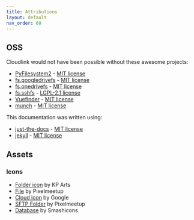 ```yaml
---
title: Attributions
layout: default
nav_order: 60
---
```


## OSS

Cloudlink would not have been possible without these awesome projects:

- [PyFilesystem2](https://github.com/PyFilesystem/pyfilesystem2) - [MIT license](https://github.com/PyFilesystem/pyfilesystem2/blob/master/LICENSE)
- [fs.googledrivefs](https://github.com/rkhwaja/fs.googledrivefs) - [MIT license](https://github.com/rkhwaja/fs.googledrivefs/blob/a8dacfdd369fc51948d3527ddb5890a224ba0e4a/LICENSE)
- [fs.onedrivefs](https://github.com/rkhwaja/fs.onedrivefs) - [MIT license](https://github.com/rkhwaja/fs.onedrivefs/blob/main/LICENSE)
- [fs.sshfs](https://github.com/althonos/fs.sshfs) - [LGPL-2.1 license](https://raw.githubusercontent.com/althonos/fs.sshfs/refs/heads/master/COPYING)
- [Vuefinder](https://github.com/n1crack/vuefinder) - [MIT license](https://github.com/n1crack/vuefinder/blob/e7c333b1d75510309239f51a2913f90963b99a0a/LICENSE)
- [munch](https://github.com/Infinidat/munch) - [MIT license](https://github.com/Infinidat/munch/blob/d6a54cac0e0d913e27f7cf59064d0e4c13f82e27/LICENSE.txt)

This documentation was written using:

- [just-the-docs](https://github.com/just-the-docs/just-the-docs) - [MIT license](https://github.com/just-the-docs/just-the-docs/blob/f3b947d64d611bfef0d02a3297222d3f5bf47816/LICENSE.txt)
- [jekyll](https://github.com/jekyll/jekyll) - [MIT license](https://github.com/jekyll/jekyll/blob/3d5e86eb0894a4fc950939c631623c5ee2c617c8/LICENSE)

## Assets

### Icons

- [Folder icon](https://www.flaticon.com/free-icon/folder_8669669?term=explorer&page=1&position=53&origin=search&related_id=8669669) by KP Arts
- [File](https://www.flaticon.com/free-icon/file_1570336?term=attachment&page=1&position=69&origin=search&related_id=1570336) by Pixelmeetup
- [Cloud icon](https://fonts.google.com/icons?selected=Material+Icons+Outlined:cloud:&icon.query=cloud&icon.set=Material+Icons&icon.size=24&icon.color=%23e8eaed) by Google
- [SFTP Folder](https://www.flaticon.com/free-icon/folder_508326?term=sftp&related_id=508326) by Pixelmeetup
- [Database](https://www.flaticon.com/free-icon/database_148825?term=database&page=1&position=19&origin=search&related_id=148825) by Smashicons